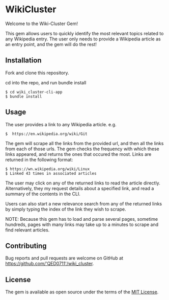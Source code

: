 # WikiCluster

Welcome to the Wiki-Cluster Gem!

This gem allows users to quickly identify the most relevant topics related to any Wikipedia entry. The user only needs to provide a Wikipedia article as an entry point, and the gem will do the rest!    

## Installation

Fork and clone this repository.

cd into the repo, and run bundle install

    $ cd wiki_cluster-cli-app
    $ bundle install 

## Usage

The user provides a link to any Wikipedia article. e.g.

    $  https://en.wikipedia.org/wiki/Git

The gem will scrape all the links from the provided url, and then all the links from each of those urls. The gem checks the frequency with which these links appeared, and returns the ones that occured the most. Links are returned in the following format:

    $ https://wn.wikipedia.org/wiki/Linux
    $ Linked 43 times in associated articles

The user may click on any of the returned links to read the article directly. Alternatively, they my request details about a specified link, and read a summary of the contents in the CLI.

Users can also start a new relevance search from any of the returned links by simply typing the index of the link they wish to scrape.

NOTE: Because this gem has to load and parse several pages, sometime hundreds, pages with many links may take up to a minutes to scrape and find relevant articles.  

## Contributing

Bug reports and pull requests are welcome on GitHub at https://github.com/'QED0711'/wiki_cluster.

## License

The gem is available as open source under the terms of the [MIT License](https://opensource.org/licenses/MIT).

